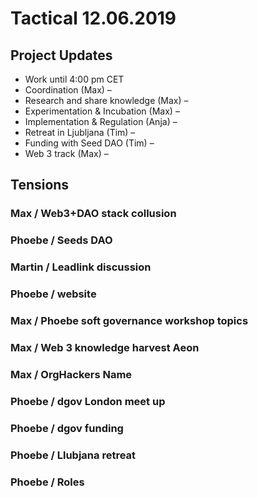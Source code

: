 # Tactical 12.06.2019

## Project Updates

* Work until 4:00 pm CET
* Coordination \(Max\) –
* Research and share knowledge \(Max\) – 
* Experimentation & Incubation \(Max\) – 
* Implementation & Regulation \(Anja\) – 
* Retreat in Ljubljana \(Tim\) – 
* Funding with Seed DAO \(Tim\) – 
* Web 3 track \(Max\) –

## Tensions

### Max / Web3+DAO stack collusion

### Phoebe / Seeds DAO

### Martin / Leadlink discussion

### Phoebe / website

### Max / Phoebe soft governance workshop topics

### Max / Web 3 knowledge harvest Aeon

### Max / OrgHackers Name

### Phoebe / dgov London meet up

### Phoebe / dgov funding

### Phoebe / Llubjana retreat

### Phoebe / Roles

